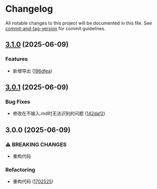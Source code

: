 # Changelog

All notable changes to this project will be documented in this file. See [commit-and-tag-version](https://github.com/absolute-version/commit-and-tag-version) for commit guidelines.

## [3.1.0](https://github.com/LeafYeeXYZ/MarkdownPaper/compare/v3.0.1...v3.1.0) (2025-06-09)


### Features

* 新增导出 ([196dfea](https://github.com/LeafYeeXYZ/MarkdownPaper/commit/196dfea1565f19d42c67e6fb995dd86d6c82aa1f))

## [3.0.1](https://github.com/LeafYeeXYZ/MarkdownPaper/compare/v3.0.0...v3.0.1) (2025-06-09)


### Bug Fixes

* 修改在不输入.md时无法识别的问题 ([142daf2](https://github.com/LeafYeeXYZ/MarkdownPaper/commit/142daf25141d2b326d74ebcf0220e028c689e8a5))

## 3.0.0 (2025-06-09)


### ⚠ BREAKING CHANGES

* 重构代码

### Refactoring

* 重构代码 ([1702525](https://github.com/LeafYeeXYZ/MarkdownPaper/commit/1702525d7bf4a9470de8aeabb0cad1e7abff6e56))
